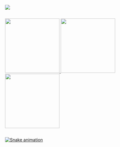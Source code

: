[![](https://img.shields.io/badge/paypal-donate-yellow?style=flat-square&logo=Paypal)](https://paypal.me/fgsoftwarestudio?locale.x=pt_PT)

##

<div>
  <a href="https://github.com/fgsoftware1">
  <img height="180em" src="https://github-readme-stats.vercel.app/api?username=fgsoftware1&show_icons=true&bg_color=30,e96443,904e95&title_color=fff&include_all_commits=true&count_private=true"/>
  <img height="180em" src="https://github-readme-stats.vercel.app/api/top-langs/?username=fgsoftware1&layout=compact&langs_count=8&theme=radical"/>
  <img height="180em" src="https://github-readme-stats.vercel.app/api/wakatime?username=fgsoftware1&layout=compact&theme=radical"/>
</div>

##
![Snake animation](https://github.com/fgsoftware1/fgsoftware1/blob/output/github-contribution-grid-snake.svg)
